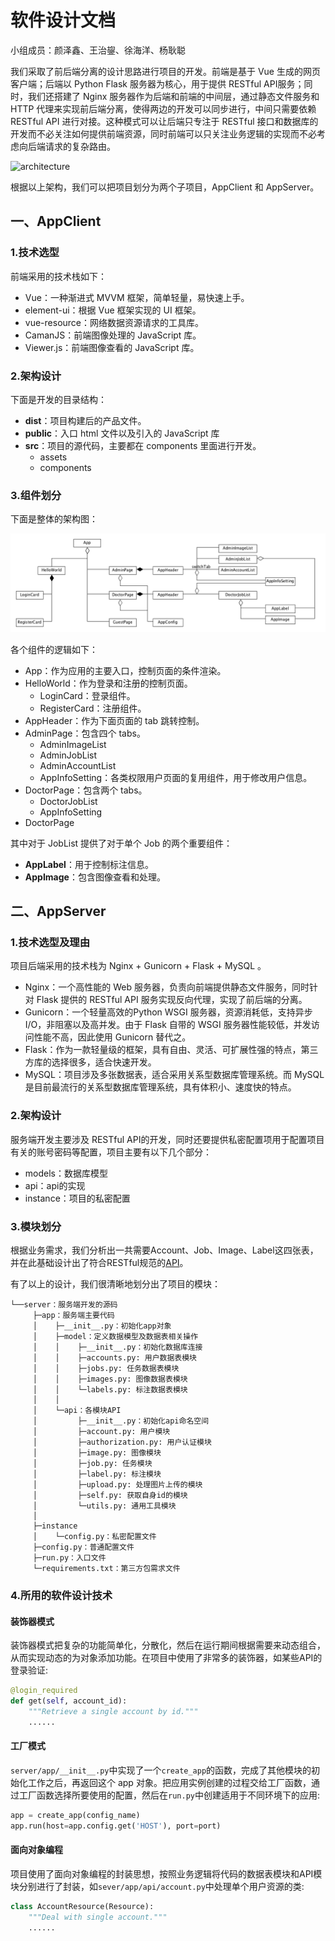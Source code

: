 # 软件设计文档

小组成员：颜泽鑫、王治鋆、徐海洋、杨耿聪

我们采取了前后端分离的设计思路进行项目的开发。前端是基于 Vue 生成的网页客户端；后端以 Python Flask 服务器为核心，用于提供 RESTful API服务；同时，我们还搭建了 Nginx 服务器作为后端和前端的中间层，通过静态文件服务和 HTTP 代理来实现前后端分离，使得两边的开发可以同步进行，中间只需要依赖 RESTful API 进行对接。这种模式可以让后端只专注于 RESTful 接口和数据库的开发而不必关注如何提供前端资源，同时前端可以只关注业务逻辑的实现而不必考虑向后端请求的复杂路由。

![architecture](https://raw.githubusercontent.com/TheYelda/AppServer/master/doc/architecture.png)

根据以上架构，我们可以把项目划分为两个子项目，AppClient 和 AppServer。

## 一、AppClient

### 1.技术选型

前端采用的技术栈如下：

- Vue：一种渐进式 MVVM 框架，简单轻量，易快速上手。
- element-ui：根据 Vue 框架实现的 UI 框架。
- vue-resource：网络数据资源请求的工具库。
- CamanJS：前端图像处理的 JavaScript 库。
- Viewer.js：前端图像查看的 JavaScript 库。

### 2.架构设计

下面是开发的目录结构：

- **dist**：项目构建后的产品文件。
- **public**：入口 html 文件以及引入的 JavaScript 库
- **src**：项目的源代码，主要都在 components 里面进行开发。
  - assets
  - components

### 3.组件划分

下面是整体的架构图：

![App](./images/AppClientStructure.png)

各个组件的逻辑如下：

- App：作为应用的主要入口，控制页面的条件渲染。
- HelloWorld：作为登录和注册的控制页面。
  - LoginCard：登录组件。
  - RegisterCard：注册组件。
- AppHeader：作为下面页面的 tab 跳转控制。
- AdminPage：包含四个 tabs。
  - AdminImageList
  - AdminJobList
  - AdminAccountList
  - AppInfoSetting：各类权限用户页面的复用组件，用于修改用户信息。
- DoctorPage：包含两个 tabs。
  - DoctorJobList
  - AppInfoSetting
- DoctorPage

其中对于 JobList 提供了对于单个 Job 的两个重要组件：

- **AppLabel**：用于控制标注信息。
- **AppImage**：包含图像查看和处理。

## 二、AppServer

### 1.技术选型及理由

项目后端采用的技术栈为 Nginx + Gunicorn + Flask + MySQL 。

- Nginx：一个高性能的 Web 服务器，负责向前端提供静态文件服务，同时针对 Flask 提供的 RESTful API 服务实现反向代理，实现了前后端的分离。
- Gunicorn：一个轻量高效的Python WSGI 服务器，资源消耗低，支持异步I/O，非阻塞以及高并发。由于 Flask 自带的 WSGI 服务器性能较低，并发访问性能不高，因此使用 Gunicorn 替代之。
- Flask：作为一款轻量级的框架，具有自由、灵活、可扩展性强的特点，第三方库的选择很多，适合快速开发。
- MySQL：项目涉及多张数据表，适合采用关系型数据库管理系统。而 MySQL 是目前最流行的关系型数据库管理系统，具有体积小、速度快的特点。

### 2.架构设计

服务端开发主要涉及 RESTful API的开发，同时还要提供私密配置项用于配置项目有关的账号密码等配置，项目主要有以下几个部分：

- models：数据库模型
- api：api的实现
- instance：项目的私密配置

### 3.模块划分

根据业务需求，我们分析出一共需要Account、Job、Image、Label这四张表，并在此基础设计出了符合RESTful规范的[API](https://theyelda.docs.apiary.io/)。

有了以上的设计，我们很清晰地划分出了项目的模块：

```
└──server：服务端开发的源码
     ├─app：服务端主要代码
     │    ├─__init__.py：初始化app对象
     │    ├─model：定义数据模型及数据表相关操作
     │    │    ├─__init__.py：初始化数据库连接
     │    │    ├─accounts.py: 用户数据表模块 
     │    │    ├─jobs.py: 任务数据表模块 
     │    │    ├─images.py: 图像数据表模块 
     │    │    └─labels.py: 标注数据表模块 
     │    │
     │    └─api：各模块API
     │         ├─__init__.py：初始化api命名空间
     │         ├─account.py: 用户模块
     │         ├─authorization.py: 用户认证模块
     │         ├─image.py: 图像模块
     │         ├─job.py: 任务模块
     │         ├─label.py: 标注模块
     │         ├─upload.py: 处理图片上传的模块
     │         ├─self.py: 获取自身id的模块
     │         └─utils.py: 通用工具模块
     │
     ├─instance
     │    └─config.py：私密配置文件
     ├─config.py：普通配置文件
     ├─run.py：入口文件
     └─requirements.txt：第三方包需求文件
```

### 4.所用的软件设计技术

#### 装饰器模式

装饰器模式把复杂的功能简单化，分散化，然后在运行期间根据需要来动态组合，从而实现动态的为对象添加功能。在项目中使用了非常多的装饰器，如某些API的登录验证:

```python
@login_required
def get(self, account_id):
    """Retrieve a single account by id."""
    ......
```

#### 工厂模式

`server/app/__init__.py`中实现了一个`create_app`的函数，完成了其他模块的初始化工作之后，再返回这个 app 对象。把应用实例创建的过程交给工厂函数，通过工厂函数选择所要使用的配置，然后在`run.py`中创建适用于不同环境下的应用:

```python
app = create_app(config_name)
app.run(host=app.config.get('HOST'), port=port)
```

#### 面向对象编程

项目使用了面向对象编程的封装思想，按照业务逻辑将代码的数据表模块和API模块分别进行了封装，如`sever/app/api/account.py`中处理单个用户资源的类:

```python
class AccountResource(Resource):
    """Deal with single account."""
    ......
```


